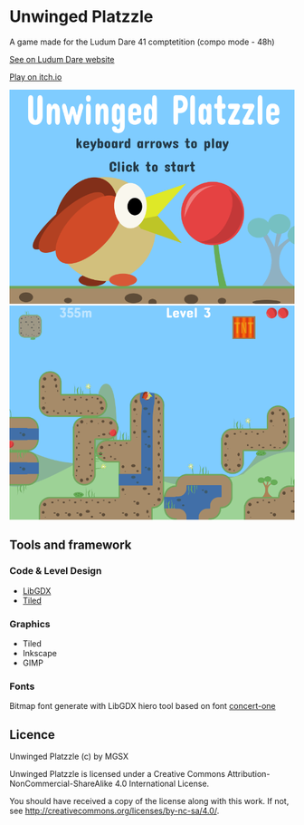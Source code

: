 
# Unwinged Platzzle

A game made for the Ludum Dare 41 comptetition (compo mode - 48h)

[See on Ludum Dare website](https://ldjam.com/events/ludum-dare/41/unwinged-platzzle)

[Play on itch.io](https://mgsx.itch.io/unwinged-platzzle)

![Unwinged Platzzle](artwork/title.png)
![Unwinged Platzzle](artwork/level3.png)

## Tools and framework

### Code & Level Design

* [LibGDX](https://libgdx.badlogicgames.com/)
* [Tiled](http://www.mapeditor.org/)

### Graphics

* Tiled
* Inkscape
* GIMP

### Fonts

Bitmap font generate with LibGDX hiero tool based on font [concert-one](http://www.1001fonts.com/concert-one-font.html)


## Licence

Unwinged Platzzle (c) by MGSX

Unwinged Platzzle is licensed under a
Creative Commons Attribution-NonCommercial-ShareAlike 4.0 International License.

You should have received a copy of the license along with this
work. If not, see <http://creativecommons.org/licenses/by-nc-sa/4.0/>.
